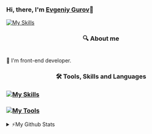 ### Hi, there, I'm [Evgeniy Gurov](https://vk.com/id175747978)👋
[![My Skills](https://skillicons.dev/icons?i=discord)](https://discordapp.com/users/561600243297157130)

<div>
	<h3 align="center">🔍 About me</h3>
	<br>
	🔰 I'm front-end developer.
</div>

<h3 align="center">🛠️ Tools, Skills and Languages</h3>

### [![My Skills](https://skillicons.dev/icons?i=html,css,tailwind,javascript,typescript,react,nodejs&theme=dark)](https://skillicons.dev)
### [![My Tools](https://skillicons.dev/icons?i=figma,git,github,vscode&theme=dark)](https://skillicons.dev)

<details>
	<summary>⚡My Github Stats</summary>
	<p></p>
	<img src="https://github-readme-stats.vercel.app/api?username=gurov-e&show_icons=true&theme=react">
</details>
